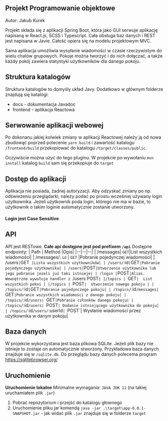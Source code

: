 ## Projekt Programowanie objektowe
Autor: Jakub Kurek

Projekt składa się z aplikacji Spring Boot, która jako GUI serwuje aplikację napisaną w React.js, SCSS i Typescript. Cała obsługa baz danych i REST jest napisana w Javie. Całość opiera się na modelu projektowym MVC.

Sama aplikacja umożliwia wysyłanie wiadomości w czasie rzeczywistym do wielu chatów grupowych. Pokoje można tworzyć i do nich dołączać, a także każdy pokój zawiera statystyki użytkowników dla danego pokoju.

## Struktura katalogów
Struktura katalogów to domyśly układ Javy. Dodatkowo w głównym folderze znajdują się katalogi:

 - docs - dokumentacja Javadoc
 - frontend - aplikacja Reactowa

## Serwowanie aplikacji webowej
Po dokonanu jakiej kolwiek zmiany w aplikacji Reactowej należy ją od nowa zbudowąć poprzed polecenie `yarn build` i zawartość katalogu `/frontend/build` przekopiować do katalogu `/target/classes/public`. 

Oczywiście można użyć do tego pluginu. W projekcie po wywołaniu `mvn install` katalog `build` sam się przekopiuje do `target`

## Dostęp do aplikacji
Aplikacja nie posiada, żadnej autoryzacji. Aby odzyskać zmiany po np. odświeżeniu przeglądarki, należy podać po prostu wcześniej używany login użytkownika. Jeżeli użytkownik poda login, którego nie ma w bazie, to użytkownik o takim loginie automatycznie zostanie utworzony.
#### Login jest Case Sensitive


## API
API jest RESTowe.
**Całe api dostępne jest pod prefixem `/api`**
Dostępne endpointy:
| Path | Method |Opis|
|--|--|--|
| /messages| `GET`|List wszystkich wiadomości|
| /messages/`:id` | `GET` |Pobranie pojedynczej wiadomości|
| /users` | `GET` |Lista wszystkich użytkowników|
| /users/`:id` | `GET` |Pobranie pojedynczego użytkownika|
| /users| `POST` |Utworzenie użytkownika lub jego pobranie jeżeli już taki istnieje|
| /login | `POST`|Alias. Wewnętrzne wywołuje handler z `/users POST`|
|/topics | `GET`|  List wszystkich pokoi |
|/topics | `POST`|  Utworzenie nowego pokoju |
| /topics/`:id` | `GET`|Pobranie pojedynczego pokoju|
| /topics/`:id`/messages| `GET`|Pobranie wszystkich wiadomości z danego pokoju|
| /topics/`:id`/users| `GET`|Pobranie członków danego pokoju|
| /topics/`:id`/users| `POST`| Dodanie istniejącego użytkownika do pokoju|
| /topics/`:id`/users/`:userId`| `POST`| Wysłanie wiadomości przez użytkownika w danym pokoju|

## Baza danych
W projekcie wykorzystana jest baza plikowa SQLite. Jeżeli plik bazy nie istnieje to zostaje on automatycznie stworzony. 
Przykładowa baza danych znajduje się w `/sqlite.db`.
Do przeglądu bazy danych polecema program https://sqlitebrowser.org/

## Uruchomienie

**Uruchomienie lokalne**
Minimalne wymagania: `JAVA JDK 11` (na takiej uruchamiałem plik `.jar`)
 1. Pobrać repozytorium i przejść do katalogu głownego
 2. Uruchomienie pliku jar komendą `java -jar .\target\app-0.0.1-SNAPSHOT.jar` - jak widać plik `.jar` znajduje się w folderze `target`

